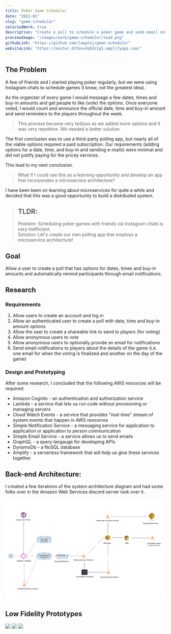 ```yaml
---
title: Poker Game Scheduler 
date: "2021-01"
slug: "game-scheduler"
selectedWork: true
description: "Create a poll to schedule a poker game and send email notifications."
previewImage: "/images/work/game-scheduler/lead.png"
githubLink: "https://github.com/lawynnj/game-scheduler"
websiteLink: "https://master.d37mxs4q5dz1g5.amplifyapp.com/"
---
```



## The Problem

A few of friends and I started playing poker regularly, but we were using Instagram chats to schedule games (I know, not the greatest idea). 

As the organizer of every game I would message a few dates, times and buy-in amounts and get people to like (vote) the options. Once everyone voted, I would count and announce the official date, time and buy-in amount and send reminders to the players throughout the week.


> This process became very tedious as we added more options and it was very repetitive. We needed a better solution.

The first conclusion was to use a third-party polling app, but nearly all of the viable options required a paid subscription.
Our requirements (adding options for a date, time, and buy-in and sending e-mails) were minimal and did not justify paying for the pricey services. 


This lead to my next conclusion.

> What if I could use this as a learning opportunity and develop an app that incorporates a microservice architecture? 

I have been keen on learning about microservices for quite a while and decided that this was a good opportunity to build a distributed system. 


> ## TLDR:
> Problem: Scheduling poker games with friends via Instagram chats is very inefficient.  
> Solution: Let's create our own polling app that employs a microservice architecture! 

## Goal

Allow a user to create a poll that has options for dates, times and buy-in amounts and automatically remind participants through email notifications.
## Research

### Requirements

1. Allow users to create an account and log in
2. Allow an authenticated user to create a poll with date, time and buy-in amount options
3. Allow the user to create a shareable link to send to players (for voting)
4. Allow anonymous users to vote
5. Allow anonymous users to optionally provide an email for notifications 
6. Send email notifications to players about the details of the game (i.e. one email for when the voting is finalized and another on the day of the game)


### Design and Prototyping
After some research, I concluded that the following AWS resources will be required:
- Amazon Cognito - an authentication and authorization service
- Lambda - a service that lets us run code without provisioning or managing servers
- Cloud Watch Events - a service that provides "real-time" stream of system events that happen in AWS resources 
- Simple Notification Service - a messaging service for application to application or application to person communication
- Simple Email Service - a service allows us to send emails
- GraphQL - a query langauge for developing APIs 
- DynamoDb - a NoSQL database 
- Amplify - a serverless framework that will help us glue these services together 

## Back-end Architecture:
I created a few iterations of the system architecture diagram and had some folks over in the Amazon Web Services discord server look over it. 

![Alt Text](/images/work/game-scheduler/architecture-white-bg.png)




## Low Fidelity Prototypes 

<img src="/images/work/game-scheduler/lf-1.jpg" class="img-sm" >
<img src="/images/work/game-scheduler/lf-2.jpg" class="img-sm" >
<img src="/images/work/game-scheduler/lf-3.jpg" class="img-sm" >
